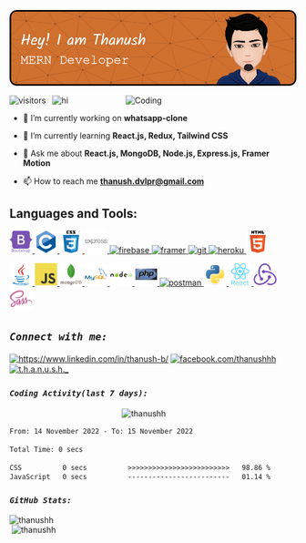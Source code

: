 [![MasterHead](./github-header-image.png)](https://rishavchanda.io)

<img align="right" alt="Coding" width="300"  src="https://media1.giphy.com/media/qgQUggAC3Pfv687qPC/giphy.gif?cid=ecf05e47sddbuq652hjmzx5i614m1k72n6wc6io7ab2ohvzq&rid=giphy.gif&ct=g">

![visitors](https://visitor-badge.glitch.me/badge?page_id=thanushh.thanushh&left_color=gray&right_color=red)&nbsp;&nbsp;&nbsp;<img src="https://user-images.githubusercontent.com/1303154/88677602-1635ba80-d120-11ea-84d8-d263ba5fc3c0.gif" width="28px" height="28px" alt="hi">
  
- 🔭 I’m currently working on **whatsapp-clone**

- 🌱 I’m currently learning **React.js, Redux, Tailwind CSS**

- 💬 Ask me about **React.js, MongoDB, Node.js, Express.js, Framer Motion**

- 📫 How to reach me **thanush.dvlpr@gmail.com**




<h2 align="left">Languages and Tools:</h2>
<p align="left"> <a href="https://getbootstrap.com" target="_blank" rel="noreferrer"> <img src="https://raw.githubusercontent.com/devicons/devicon/master/icons/bootstrap/bootstrap-plain-wordmark.svg" alt="bootstrap" width="40" height="40"/> </a> <a href="https://www.cprogramming.com/" target="_blank" rel="noreferrer"> <img src="https://raw.githubusercontent.com/devicons/devicon/master/icons/c/c-original.svg" alt="c" width="40" height="40"/> </a> <a href="https://www.w3schools.com/css/" target="_blank" rel="noreferrer"> <img src="https://raw.githubusercontent.com/devicons/devicon/master/icons/css3/css3-original-wordmark.svg" alt="css3" width="40" height="40"/> </a> <a href="https://expressjs.com" target="_blank" rel="noreferrer"> <img src="https://raw.githubusercontent.com/devicons/devicon/master/icons/express/express-original-wordmark.svg" alt="express" width="40" height="40"/> </a> <a href="https://firebase.google.com/" target="_blank" rel="noreferrer"> <img src="https://www.vectorlogo.zone/logos/firebase/firebase-icon.svg" alt="firebase" width="40" height="40"/> </a> <a href="https://www.framer.com/" target="_blank" rel="noreferrer"> <img src="https://www.vectorlogo.zone/logos/framer/framer-icon.svg" alt="framer" width="40" height="40"/> </a> <a href="https://git-scm.com/" target="_blank" rel="noreferrer"> <img src="https://www.vectorlogo.zone/logos/git-scm/git-scm-icon.svg" alt="git" width="40" height="40"/> </a> <a href="https://heroku.com" target="_blank" rel="noreferrer"> <img src="https://www.vectorlogo.zone/logos/heroku/heroku-icon.svg" alt="heroku" width="40" height="40"/> </a> <a href="https://www.w3.org/html/" target="_blank" rel="noreferrer"> <img src="https://raw.githubusercontent.com/devicons/devicon/master/icons/html5/html5-original-wordmark.svg" alt="html5" width="40" height="40"/> </a> <a href="https://www.java.com" target="_blank" rel="noreferrer"> 
  
  <img src="https://raw.githubusercontent.com/devicons/devicon/master/icons/java/java-original.svg" alt="java" width="40" height="40"/> </a> <a href="https://developer.mozilla.org/en-US/docs/Web/JavaScript" target="_blank" rel="noreferrer"> <img src="https://raw.githubusercontent.com/devicons/devicon/master/icons/javascript/javascript-original.svg" alt="javascript" width="40" height="40"/> </a> <a href="https://www.mongodb.com/" target="_blank" rel="noreferrer"> <img src="https://raw.githubusercontent.com/devicons/devicon/master/icons/mongodb/mongodb-original-wordmark.svg" alt="mongodb" width="40" height="40"/> </a> <a href="https://www.mysql.com/" target="_blank" rel="noreferrer"> <img src="https://raw.githubusercontent.com/devicons/devicon/master/icons/mysql/mysql-original-wordmark.svg" alt="mysql" width="40" height="40"/> </a> <a href="https://nodejs.org" target="_blank" rel="noreferrer"> <img src="https://raw.githubusercontent.com/devicons/devicon/master/icons/nodejs/nodejs-original-wordmark.svg" alt="nodejs" width="40" height="40"/> </a> <a href="https://www.php.net" target="_blank" rel="noreferrer"> <img src="https://raw.githubusercontent.com/devicons/devicon/master/icons/php/php-original.svg" alt="php" width="40" height="40"/> </a> <a href="https://postman.com" target="_blank" rel="noreferrer"> <img src="https://www.vectorlogo.zone/logos/getpostman/getpostman-icon.svg" alt="postman" width="40" height="40"/> </a> <a href="https://www.python.org" target="_blank" rel="noreferrer"> <img src="https://raw.githubusercontent.com/devicons/devicon/master/icons/python/python-original.svg" alt="python" width="40" height="40"/> </a> <a href="https://reactjs.org/" target="_blank" rel="noreferrer"> <img src="https://raw.githubusercontent.com/devicons/devicon/master/icons/react/react-original-wordmark.svg" alt="react" width="40" height="40"/> </a> <a href="https://redux.js.org" target="_blank" rel="noreferrer"> <img src="https://raw.githubusercontent.com/devicons/devicon/master/icons/redux/redux-original.svg" alt="redux" width="40" height="40"/> </a> <a href="https://sass-lang.com" target="_blank" rel="noreferrer"> <img src="https://raw.githubusercontent.com/devicons/devicon/master/icons/sass/sass-original.svg" alt="sass" width="40" height="40"/> </a> </p>

## ***`Connect with me:`***
<p align="left">
<a href="https://linkedin.com/in/https://www.linkedin.com/in/thanush-b/" target="blank"><img align="center" src="https://raw.githubusercontent.com/rahuldkjain/github-profile-readme-generator/master/src/images/icons/Social/linked-in-alt.svg" alt="https://www.linkedin.com/in/thanush-b/" height="30" width="40" /></a>
<a href="https://fb.com/facebook.com/thanushhh" target="blank"><img align="center" src="https://raw.githubusercontent.com/rahuldkjain/github-profile-readme-generator/master/src/images/icons/Social/facebook.svg" alt="facebook.com/thanushhh" height="30" width="40" /></a>
<a href="https://instagram.com/t.h.a.n.u.s.h._" target="blank"><img align="center" src="https://raw.githubusercontent.com/rahuldkjain/github-profile-readme-generator/master/src/images/icons/Social/instagram.svg" alt="t.h.a.n.u.s.h._" height="30" width="40" /></a>
</p>

### ***`Coding Activity(last 7 days):`***
<p align="center">
    <img title="coding activity over last 7 days" align="center" width="300" src="https://wakatime.com/share/@758b9c62-1afd-488d-8a7a-4e146154bce2/95077b8f-cd42-4f50-8b22-f8c276241221.svg" alt="thanushh" />
  &emsp;&emsp;
<p width="300"> 
  <!--START_SECTION:waka-->

```text
From: 14 November 2022 - To: 15 November 2022

Total Time: 0 secs

CSS          0 secs          >>>>>>>>>>>>>>>>>>>>>>>>>   98.86 %
JavaScript   0 secs          -------------------------   01.14 %
```

<!--END_SECTION:waka-->
  </p>
</p>

### ***`GitHub Stats:`***
<p><img align="left" src="https://github-readme-stats.vercel.app/api/top-langs?username=thanushh&show_icons=true&locale=en&layout=compact" alt="thanushh" /></p>


<p>&nbsp;<img align="right" width="500" src="https://github-readme-stats.vercel.app/api?username=thanushh&show_icons=true&theme=radical&hide=contribs,prs" alt="thanushh" /></p>
